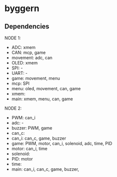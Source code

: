 # byggern

## Dependencies
NODE 1:
- ADC: xmem
- CAN: mcp, game
- movement: adc, can
- OLED: xmem
- SPI: -
- UART: -
- game: movement, menu
- mcp: SPI
- menu: oled, movement, can, game
- xmem:
- main: xmem, menu, can, game

NODE 2:
- PWM: can_i
- adc: -
- buzzer: PWM, game
- can_c:
- can_i: can_c, game, buzzer
- game: PWM, motor, can_i, solenoid, adc, time, PID
- motor: can_i, time
- solenoid:
- PID: motor
- time: 
- main: can_i, can_c, game, buzzer,
